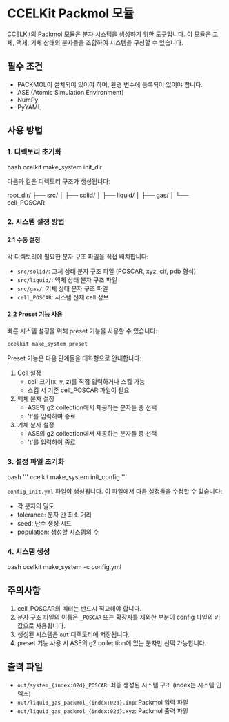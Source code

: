 # CCELKit Packmol 모듈

CCELKit의 Packmol 모듈은 분자 시스템을 생성하기 위한 도구입니다. 이 모듈은 고체, 액체, 기체 상태의 분자들을 조합하여 시스템을 구성할 수 있습니다.

## 필수 조건

- PACKMOL이 설치되어 있어야 하며, 환경 변수에 등록되어 있어야 합니다.
- ASE (Atomic Simulation Environment)
- NumPy
- PyYAML

## 사용 방법

### 1. 디렉토리 초기화

bash
ccelkit make_system init_dir

다음과 같은 디렉토리 구조가 생성됩니다:

root_dir/
├── src/
│ ├── solid/
│ ├── liquid/
│ ├── gas/
│ └── cell_POSCAR

### 2. 시스템 설정 방법

#### 2.1 수동 설정
각 디렉토리에 필요한 분자 구조 파일을 직접 배치합니다:
- `src/solid/`: 고체 상태 분자 구조 파일 (POSCAR, xyz, cif, pdb 형식)
- `src/liquid/`: 액체 상태 분자 구조 파일
- `src/gas/`: 기체 상태 분자 구조 파일
- `cell_POSCAR`: 시스템 전체 cell 정보

#### 2.2 Preset 기능 사용
빠른 시스템 설정을 위해 preset 기능을 사용할 수 있습니다:

```bash
ccelkit make_system preset
```

Preset 기능은 다음 단계들을 대화형으로 안내합니다:
1. Cell 설정
   - cell 크기(x, y, z)를 직접 입력하거나 스킵 가능
   - 스킵 시 기존 cell_POSCAR 파일이 필요
2. 액체 분자 설정
   - ASE의 g2 collection에서 제공하는 분자들 중 선택
   - 't'를 입력하여 종료
3. 기체 분자 설정
   - ASE의 g2 collection에서 제공하는 분자들 중 선택
   - 't'를 입력하여 종료

### 3. 설정 파일 초기화

bash
'''
ccelkit make_system init_config
'''

`config_init.yml` 파일이 생성됩니다. 이 파일에서 다음 설정들을 수정할 수 있습니다:
- 각 분자의 밀도
- tolerance: 분자 간 최소 거리
- seed: 난수 생성 시드
- population: 생성할 시스템의 수

### 4. 시스템 생성

bash
ccelkit make_system -c config.yml


## 주의사항

1. cell_POSCAR의 벡터는 반드시 직교해야 합니다.
2. 분자 구조 파일의 이름은 `_POSCAR` 또는 확장자를 제외한 부분이 config 파일의 키값으로 사용됩니다.
3. 생성된 시스템은 `out` 디렉토리에 저장됩니다.
4. preset 기능 사용 시 ASE의 g2 collection에 있는 분자만 선택 가능합니다.

## 출력 파일

- `out/system_{index:02d}_POSCAR`: 최종 생성된 시스템 구조 (index는 시스템 인덱스)
- `out/liquid_gas_packmol_{index:02d}.inp`: Packmol 입력 파일
- `out/liquid_gas_packmol_{index:02d}.xyz`: Packmol 출력 파일